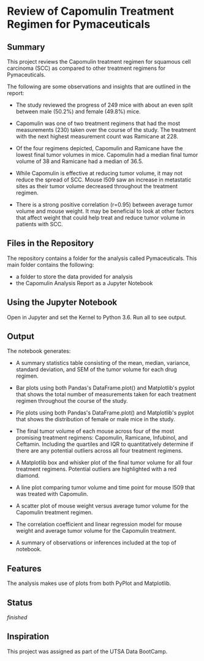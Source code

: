 # Review of Capomulin Treatment Regimen for Pymaceuticals

## Summary
This project reviews the Capomulin treatment regimen for squamous cell carcinoma (SCC) as compared to other treatment regimens for Pymaceuticals. 

The following are some observations and insights that are outlined in the report:

* The study reviewed the progress of 249 mice with about an even split between male (50.2%) and female (49.8%) mice.

* Capomulin was one of two treatment regimens that had the most measurements (230) taken over the course of the study. The treatment with the next highest measurement count was Ramicane at 228.

* Of the four regimens depicted, Capomulin and Ramicane have the lowest final tumor volumes in mice. Capomulin had a median final tumor volume of 38 and Ramicane had a median of 36.5. 

* While Capomulin is effective at reducing tumor volume, it may not reduce the spread of SCC. Mouse l509 saw an increase in metastatic sites as their tumor volume decreased throughout the treatment regimen. 

* There is a strong positive correlation (r=0.95) between average tumor volume and mouse weight. It may be beneficial to look at other factors that affect weight that could help treat and reduce tumor volume in patients with SCC.

## Files in the Repository
The repository contains a folder for the analysis called Pymaceuticals. This main folder contains the following: 

* a folder to store the data provided for analysis
* the Capomulin Analysis Report as a Jupyter Notebook

## Using the Jupyter Notebook
Open in Jupyter and set the Kernel to Python 3.6. Run all to see output. 

## Output
The notebook generates: 

* A summary statistics table consisting of the mean, median, variance, standard deviation, and SEM of the tumor volume for each drug regimen.

* Bar plots using both Pandas's DataFrame.plot() and Matplotlib's pyplot that shows the total number of measurements taken for each treatment regimen throughout the course of the study.

* Pie plots using both Pandas's DataFrame.plot() and Matplotlib's pyplot that shows the distribution of female or male mice in the study.

* The final tumor volume of each mouse across four of the most promising treatment regimens: Capomulin, Ramicane, Infubinol, and Ceftamin. Including the quartiles and IQR to quantitatively determine if there are any potential outliers across all four treatment regimens.

* A Matplotlib box and whisker plot of the final tumor volume for all four treatment regimens. Potential outliers are highlighted with a red diamond.

* A line plot comparing tumor volume and time point for mouse l509 that was treated with Capomulin.

* A scatter plot of mouse weight versus average tumor volume for the Capomulin treatment regimen.

* The correlation coefficient and linear regression model for mouse weight and average tumor volume for the Capomulin treatment. 

* A summary of observations or inferences included at the top of notebook.

## Features
The analysis makes use of plots from both PyPlot and Matplotlib. 

## Status
_finished_

## Inspiration 
This project was assigned as part of the UTSA Data BootCamp.
